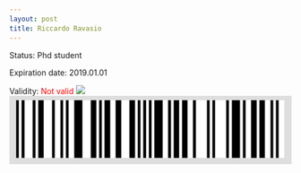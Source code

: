 ```yaml
---
layout: post
title: Riccardo Ravasio
---
```


Status: Phd student

Expiration date: 2019.01.01

Validity: <font color="red"> Not valid</font> 
![](/members/img/Riccardo_Ravasio.png)
![](/members/img/bar.png)
